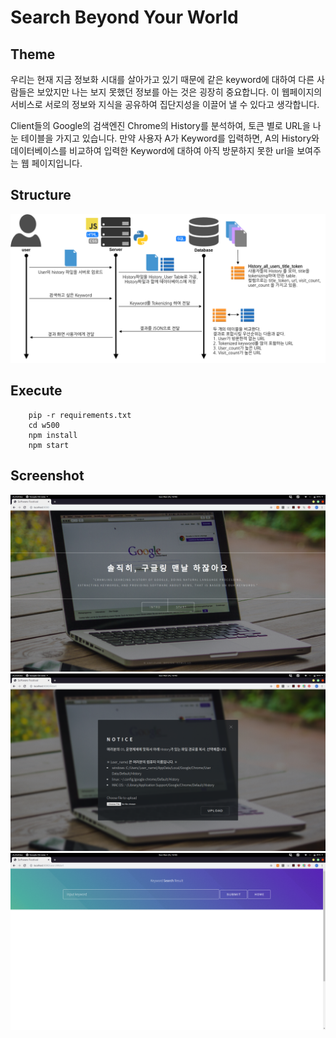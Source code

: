 # Search Beyond Your World

## Theme

우리는 현재 지금 정보화 시대를 살아가고 있기 때문에 같은 keyword에 대하여 다른 사람들은 보았지만 나는 보지 못했던 정보를 아는 것은 굉장히 중요합니다. 이 웹페이지의 서비스로 서로의 정보와 지식을 공유하여 집단지성을 이끌어 낼 수 있다고 생각합니다.

Client들의 Google의 검색엔진 Chrome의 History를 분석하여, 토큰 별로 URL을 나눈 테이블을 가지고 있습니다. 만약 사용자 A가 Keyword를 입력하면, A의 History와 데이터베이스를 비교하여 입력한 Keyword에 대하여 아직 방문하지 못한 url을 보여주는 웹 페이지입니다.

## Structure

![arch](img/arch.png)

## Execute

```shell
    pip -r requirements.txt
    cd w500
    npm install
    npm start
```

## Screenshot

![screenshot1](img/screenshot1.png)
![screenshot2](img/screenshot2.png)
![screenshot3](img/screenshot3.png)

